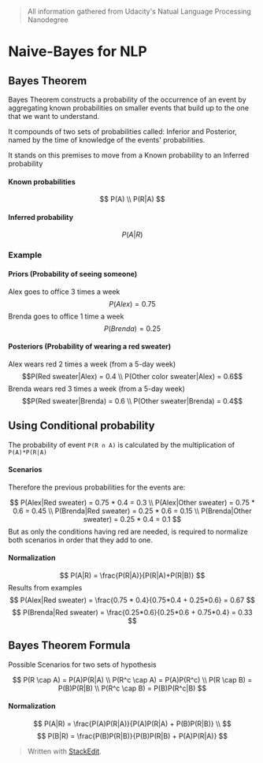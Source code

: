 > All information gathered from Udacity's Natual Language Processing Nanodegree

# Naive-Bayes for NLP

## Bayes Theorem

Bayes Theorem constructs a probability of the occurrence of an event by aggregating known probabilities on smaller events that build up to the one that we want to understand.

It compounds of two sets of probabilities called: Inferior and Posterior, named by the time of knowledge of the events' probabilities.

It stands on this premises to move from a Known probability to an Inferred probability

#### Known probabilities 
$$ P(A) \\
P(R|A) $$

#### Inferred probability
$$
P(A|R)
$$

### Example

#### Priors (Probability of seeing someone)
Alex goes to office 3 times a week
$$P(Alex) = 0.75$$
Brenda goes to office 1 time a week
$$P(Brenda)=0.25$$

#### Posteriors (Probability of wearing a red sweater)
Alex wears red 2 times a week (from a 5-day week)
$$P(Red sweater|Alex) = 0.4 \\
 P(Other color sweater|Alex) = 0.6$$
Brenda wears red 3 times a week (from a 5-day week)
$$P(Red sweater|Brenda) = 0.6 \\
P(Other sweater|Brenda) = 0.4$$

## Using Conditional probability

The probability of event `P(R ∩ A)` is calculated by the multiplication of `P(A)*P(R|A)`

#### Scenarios

Therefore the previous probabilities for the events are:

$$
P(Alex|Red sweater) = 0.75 * 0.4 = 0.3 \\
P(Alex|Other sweater) = 0.75 * 0.6 = 0.45 \\
P(Brenda|Red sweater) = 0.25 * 0.6 = 0.15 \\
P(Brenda|Other sweater) = 0.25 * 0.4 = 0.1
$$
But as only the conditions having red are needed, is required to normalize both scenarios in order that they add to one.

#### Normalization
$$
P(A|R) = \frac{P(R|A)}{P(R|A)+P(R|B)}
$$
Results from examples
$$
P(Alex|Red sweater) = \frac{0.75 * 0.4}{0.75*0.4 + 0.25*0.6} = 0.67
$$
$$
P(Brenda|Red sweater) = \frac{0.25*0.6}{0.25*0.6 + 0.75*0.4} = 0.33 
$$

## Bayes Theorem Formula

Possible Scenarios for two sets of hypothesis

$$
P(R \cap A) = P(A)P(R|A) \\
P(R^c \cap A) = P(A)P(R^c) \\
P(R \cap B) = P(B)P(R|B) \\
P(R^c \cap B) = P(B)P(R^c|B)
$$

#### Normalization

$$
P(A|R) = \frac{P(A)P(R|A)}{P(A)P(R|A) + P(B)P(R|B)} \\
$$
$$
P(B|R) = \frac{P(B)P(R|B)}{P(B)P(R|B) + P(A)P(R|A)}
$$


> Written with [StackEdit](https://stackedit.io/).
<!--stackedit_data:
eyJoaXN0b3J5IjpbODI2MDExNjI2LDI1NTc3NjUwMiwtMjA3MD
k0MTY5OSwtMTE2NzA4Mjg1OSwtMTE3ODMxNjkyOCw0OTQzNzEz
NTksNzEyMDM3MTE4LC0xODMxNDQyNjY3LC0yMDUyNzQ4NDU5LD
k0OTY3MzA0Ml19
-->